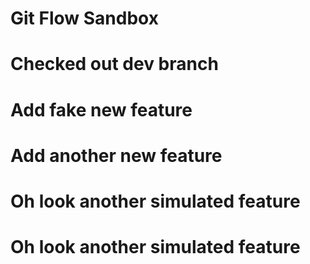 # Git Flow Sandbox

# Checked out dev branch

# Add fake new feature

# Add another new feature

# Oh look another simulated feature

# Oh look another simulated feature
